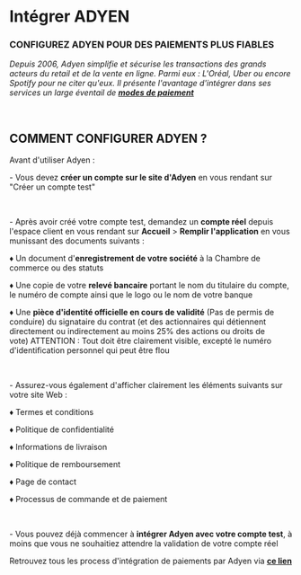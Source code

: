 # Intégrer ADYEN


<h3 >CONFIGUREZ ADYEN POUR DES PAIEMENTS&nbsp;PLUS FIABLES</h3>


<p><em><span >Depuis 2006, Adyen simplifie et s&eacute;curise les transactions des grands acteurs du retail et de la vente en ligne. Parmi eux : L'Or&eacute;al, Uber ou encore Spotify pour ne citer qu'eux. Il pr&eacute;sente l'avantage d'int&eacute;grer dans ses services un large &eacute;ventail de <span ><strong><a title="Modes de paiement propos&eacute;s par Adyen" href="https://www.adyen.com/fr_FR/moyens-de-paiement">modes de paiement</a></strong></span></span></em></p>
<p>&nbsp;</p>


<h2>COMMENT CONFIGURER ADYEN ?&nbsp;</h2>
<p>Avant d'utiliser Adyen&nbsp;:&nbsp;</p>
<p>- Vous devez <strong>cr&eacute;er un compte sur le site&nbsp;d'Adyen</strong>&nbsp;en vous rendant&nbsp;sur "Cr&eacute;er un compte test"</p>
<p>&nbsp;</p>
<p>- Apr&egrave;s avoir cr&eacute;&eacute; votre compte test, demandez un <strong>compte r&eacute;el</strong> depuis l'espace client&nbsp;en vous rendant sur&nbsp;<strong>Accueil</strong> &gt; <strong>Remplir l'application</strong>&nbsp;en vous munissant des documents suivants :</p>
<p>&diams; Un document d'<strong>enregistrement de votre soci&eacute;t&eacute;</strong>&nbsp;&agrave; la Chambre de commerce ou des statuts</p>
<p>&diams; Une copie de votre&nbsp;<strong>relev&eacute; bancaire</strong>&nbsp;portant le nom du titulaire du compte, le num&eacute;ro de compte ainsi que le logo ou le nom de votre banque</p>
<p>&diams; Une&nbsp;<strong>pi&egrave;ce d'identit&eacute;&nbsp;officielle en cours de validit&eacute;</strong> (Pas de permis de conduire) du signataire du contrat (et des actionnaires qui d&eacute;tiennent directement ou indirectement au moins 25% des actions ou droits de vote)&nbsp;<span >ATTENTION</span>&nbsp;: Tout doit &ecirc;tre clairement visible, except&eacute; le num&eacute;ro d'identification personnel qui peut &ecirc;tre flou</p>
<p>&nbsp;</p>
<p>- Assurez-vous &eacute;galement d'afficher clairement les &eacute;l&eacute;ments suivants sur votre site Web :&nbsp;</p>
<p>&diams;&nbsp;Termes et conditions</p>
<p>&diams;&nbsp;Politique de confidentialit&eacute;</p>
<p>&diams;&nbsp;Informations de livraison</p>
<p>&diams;&nbsp;Politique de remboursement</p>
<p>&diams;&nbsp;Page de contact</p>
<p>&diams;&nbsp;Processus de&nbsp;commande et de paiement</p>
<p>&nbsp;</p>
<p>- Vous pouvez d&eacute;j&agrave; commencer &agrave; <strong>int&eacute;grer Adyen avec votre compte test</strong>, &agrave; moins que vous ne souhaitiez attendre la validation de votre compte r&eacute;el</p>
<p>Retrouvez tous les process d'int&eacute;gration de paiements par Adyen via <span ><strong><a title="D&eacute;marrer l'int&eacute;gration d'Adyen" href="https://docs.adyen.com/payments-essentials/get-started-with-adyen">ce lien</a></strong></span></p>

